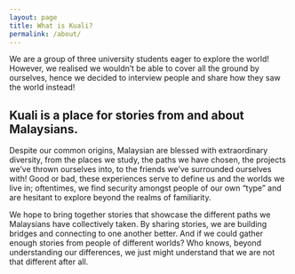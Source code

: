 ```yaml
---
layout: page
title: What is Kuali?
permalink: /about/
---
```


We are a group of three university students eager to explore the world! However, we realised we wouldn’t be able to cover all the ground by ourselves, hence we decided to interview people and share how they saw the world instead! 

<h2>Kuali is a place for stories from and about Malaysians.</h2>

Despite our common origins, Malaysian are blessed with extraordinary diversity, from the places we study, the paths we have chosen, the projects we’ve thrown ourselves into, to the friends we’ve surrounded ourselves with! Good or bad, these experiences serve to define us and the worlds we live in; oftentimes, we find security amongst people of our own “type” and are hesitant to explore beyond the realms of familiarity. 

We hope to bring together stories that showcase the different paths we Malaysians have collectively taken. By sharing stories, we are building bridges and connecting to one another better. And if we could gather enough stories from people of different worlds? Who knows, beyond understanding our differences, we just might understand that we are not that different after all.
